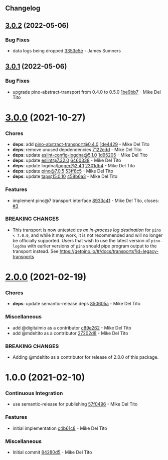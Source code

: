 ## Changelog

## [3.0.2](https://github.com/logdna/pino-logdna/compare/v3.0.1...v3.0.2) (2022-05-06)


### Bug Fixes

* data logs being dropped [3353e5e](https://github.com/logdna/pino-logdna/commit/3353e5e243f694c5f256fa86e40363a49c93a1a9) - James Sumners

## [3.0.1](https://github.com/logdna/pino-logdna/compare/v3.0.0...v3.0.1) (2022-05-06)


### Bug Fixes

* upgrade pino-abstract-transport from 0.4.0 to 0.5.0 [1be9bb7](https://github.com/logdna/pino-logdna/commit/1be9bb71b4f1fe61eca2c4715a30dcd1667406e5) - Mike Del Tito

# [3.0.0](https://github.com/logdna/pino-logdna/compare/v2.0.0...v3.0.0) (2021-10-27)


### Chores

* **deps**: add pino-abstract-transport@0.4.0 [1de4429](https://github.com/logdna/pino-logdna/commit/1de44290d4b91f40e14c77ba10b17799acf7c3ca) - Mike Del Tito
* **deps**: remove unused depdendencies [7122edd](https://github.com/logdna/pino-logdna/commit/7122edde9429839fb94928938a8f16e0327ab899) - Mike Del Tito
* **deps**: update eslint-config-logdna@5.1.0 [1d95205](https://github.com/logdna/pino-logdna/commit/1d952054b71104f794cf33f92963393255872a79) - Mike Del Tito
* **deps**: update eslint@7.32.0 [6460338](https://github.com/logdna/pino-logdna/commit/64603383c2456511baa053e8252f8d856c2b3405) - Mike Del Tito
* **deps**: update logdna/logger@2.4.1 [2301db4](https://github.com/logdna/pino-logdna/commit/2301db491aefe2fdb48430b2697eaaabfe8927d4) - Mike Del Tito
* **deps**: update pino@7.0.5 [53ff8c5](https://github.com/logdna/pino-logdna/commit/53ff8c5639c84c4c29bc4487237c174d6a186196) - Mike Del Tito
* **deps**: update tap@15.0.10 [458b6a3](https://github.com/logdna/pino-logdna/commit/458b6a3eca575360076c570e9689fbc5873c2b29) - Mike Del Tito


### Features

* implement pino@7 transport interface [8933c41](https://github.com/logdna/pino-logdna/commit/8933c41c97ba2ec941453e1ebe79b43deaecfb2a) - Mike Del Tito, closes: [#3](https://github.com/logdna/pino-logdna/issues/3)


### **BREAKING CHANGES**

* This transport is now untested *as an in-process log
destination* for `pino < 7.0.0`, and while it may work, it is not recommended
and will no longer be officially supported. Users that wish to use the
latest version of `pino-logdna` with earlier versions of `pino` should
pipe program output to the transport instead. See
https://getpino.io/#/docs/transports?id=legacy-transports

# [2.0.0](https://github.com/logdna/pino-logdna/compare/v1.0.0...v2.0.0) (2021-02-19)


### Chores

* **deps**: update semantic-release deps [850605a](https://github.com/logdna/pino-logdna/commit/850605a677597b5e00c0ce60344acda7fc46d20f) - Mike Del Tito


### Miscellaneous

* add @digitalmio as a contributor [c89e262](https://github.com/logdna/pino-logdna/commit/c89e26222e5bf177f7999507285ba030369a4e7c) - Mike Del Tito
* add @mdeltito as a contributor [27202d8](https://github.com/logdna/pino-logdna/commit/27202d84473340f6d23d891e1c494be772d82172) - Mike Del Tito


### **BREAKING CHANGES**

* Adding @mdeltito as a contributor for release of 2.0.0 of
this package.

# 1.0.0 (2021-02-10)


### Continuous Integration

* use semantic-release for publishing [57f0496](https://github.com/logdna/pino-logdna/commit/57f0496b0edd7d1bf18b6ae04b45b00a8078a83b) - Mike Del Tito


### Features

* initial implementation [c4b61c8](https://github.com/logdna/pino-logdna/commit/c4b61c855c916521872acab2576c6fe61bec02df) - Mike Del Tito


### Miscellaneous

* Initial commit [84280d5](https://github.com/logdna/pino-logdna/commit/84280d574587f688376af2a5d41c768242abd7b6) - Mike Del Tito
